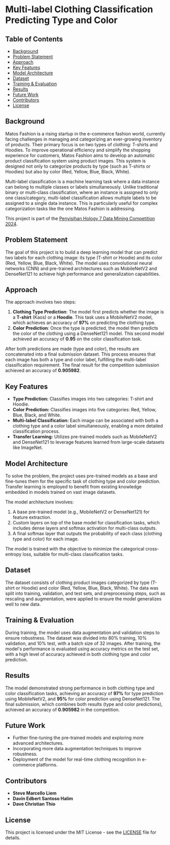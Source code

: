 # Multi-label Clothing Classification Predicting Type and Color

## Table of Contents
- [Background](#background)
- [Problem Statement](#problem-statement)
- [Approach](#approach)
- [Key Features](#key-features)
- [Model Architecture](#model-architecture)
- [Dataset](#dataset)
- [Training & Evaluation](#training--evaluation)
- [Results](#results)
- [Future Work](#future-work)
- [Contributors](#contributors)
- [License](#license)

## Background

Matos Fashion is a rising startup in the e-commerce fashion world, currently facing challenges in managing and categorizing an ever-growing inventory of products. Their primary focus is on two types of clothing: T-shirts and Hoodies. To improve operational efficiency and simplify the shopping experience for customers, Matos Fashion aims to develop an automatic product classification system using product images. This system is designed not only to categorize products by type (such as T-shirts or Hoodies) but also by color (Red, Yellow, Blue, Black, White).

Multi-label classification is a machine learning task where a data instance can belong to multiple classes or labels simultaneously. Unlike traditional binary or multi-class classification, where an instance is assigned to only one class/category, multi-label classification allows multiple labels to be assigned to a single data instance. This is particularly useful for complex categorization tasks like the one Matos Fashion is addressing.

This project is part of the [Penyisihan Hology 7 Data Mining Competition 2024](https://www.kaggle.com/competitions/penyisihan-hology-7-data-mining-competition/overview).

## Problem Statement

The goal of this project is to build a deep learning model that can predict two labels for each clothing image: its type (T-shirt or Hoodie) and its color (Red, Yellow, Blue, Black, White). The model uses convolutional neural networks (CNN) and pre-trained architectures such as MobileNetV2 and DenseNet121 to achieve high performance and generalization capabilities.

## Approach

The approach involves two steps:
1. **Clothing Type Prediction**: The model first predicts whether the image is a **T-shirt** (Kaos) or a **Hoodie**. This task uses a MobileNetV2 model, which achieves an accuracy of **97%** on predicting the clothing type.
2. **Color Prediction**: Once the type is predicted, the model then predicts the color of the clothing using a DenseNet121 model. This second model achieved an accuracy of **0.95** on the color classification task.

After both predictions are made (type and color), the results are concatenated into a final submission dataset. This process ensures that each image has both a type and color label, fulfilling the multi-label classification requirement. The final result for the competition submission achieved an accuracy of **0.905982**.

## Key Features

- **Type Prediction:** Classifies images into two categories: T-shirt and Hoodie.
- **Color Prediction:** Classifies images into five categories: Red, Yellow, Blue, Black, and White.
- **Multi-label Classification:** Each image can be associated with both a clothing type and a color label simultaneously, enabling a more detailed classification process.
- **Transfer Learning:** Utilizes pre-trained models such as MobileNetV2 and DenseNet121 to leverage features learned from large-scale datasets like ImageNet.

## Model Architecture

To solve the problem, the project uses pre-trained models as a base and fine-tunes them for the specific task of clothing type and color prediction. Transfer learning is employed to benefit from existing knowledge embedded in models trained on vast image datasets.

The model architecture involves:
1. A base pre-trained model (e.g., MobileNetV2 or DenseNet121) for feature extraction.
2. Custom layers on top of the base model for classification tasks, which includes dense layers and softmax activation for multi-class outputs.
3. A final softmax layer that outputs the probability of each class (clothing type and color) for each image.

The model is trained with the objective to minimize the categorical cross-entropy loss, suitable for multi-class classification tasks.

## Dataset

The dataset consists of clothing product images categorized by type (T-shirt or Hoodie) and color (Red, Yellow, Blue, Black, White). The data was split into training, validation, and test sets, and preprocessing steps, such as rescaling and augmentation, were applied to ensure the model generalizes well to new data.

## Training & Evaluation

During training, the model uses data augmentation and validation steps to ensure robustness. The dataset was divided into 80% training, 10% validation, and 10% test, with a batch size of 32 images. After training, the model's performance is evaluated using accuracy metrics on the test set, with a high level of accuracy achieved in both clothing type and color prediction.

## Results

The model demonstrated strong performance in both clothing type and color classification tasks, achieving an accuracy of **97%** for type prediction using MobileNetV2, and **95%** for color prediction using DenseNet121. The final submission, which combines both results (type and color predictions), achieved an accuracy of **0.905982** in the competition.

## Future Work

- Further fine-tuning the pre-trained models and exploring more advanced architectures.
- Incorporating more data augmentation techniques to improve robustness.
- Deployment of the model for real-time clothing recognition in e-commerce platforms.

## Contributors

- **Steve Marcello Liem**
- **Davin Edbert Santoso Halim**
- **Dave Christian Thio**

## License

This project is licensed under the MIT License - see the [LICENSE](LICENSE) file for details.
